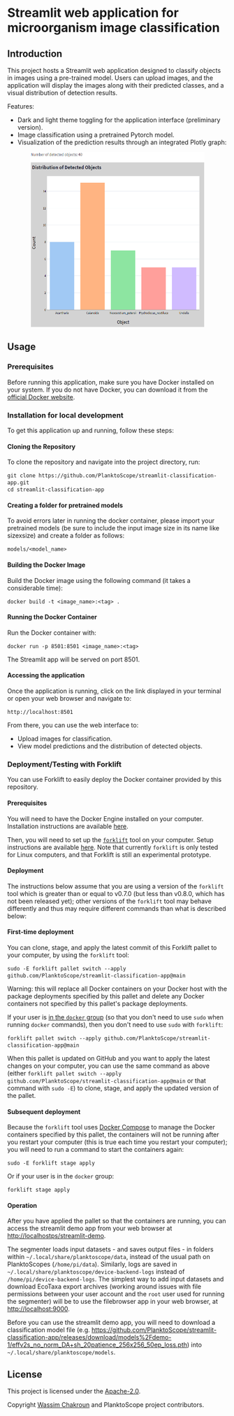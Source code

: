 # Streamlit web application for microorganism image classification

## Introduction

This project hosts a Streamlit web application designed to classify objects in images using a pre-trained model. Users can upload images, and the application will display the images along with their predicted classes, and a visual distribution of detection results.

Features:

- Dark and light theme toggling for the application interface (preliminary version).
- Image classification using a pretrained Pytorch model.
- Visualization of the prediction results through an integrated Plotly graph:

<center><img src="plotly_graph.png" alt="Distribution of detected microorganisms" title="Distribution of detected microorganisms" width="400" height="400"/></center>

## Usage

### Prerequisites

Before running this application, make sure you have Docker installed on your system. If you do not have Docker, you can download it from the [official Docker website](https://docs.docker.com/get-docker/).

### Installation for local development

To get this application up and running, follow these steps:

#### Cloning the Repository

To clone the repository and navigate into the project directory, run:

    git clone https://github.com/PlanktoScope/streamlit-classification-app.git
    cd streamlit-classification-app
    
#### Creating a folder for pretrained models

To avoid errors later in running the docker container, please import your pretrained models (be sure to include the input image size in its name like sizexsize) and create a folder as follows:

    models/<model_name>


#### Building the Docker Image

Build the Docker image using the following command (it takes a considerable time):

    docker build -t <image_name>:<tag> .

#### Running the Docker Container

Run the Docker container with:

    docker run -p 8501:8501 <image_name>:<tag>

The Streamlit app will be served on port 8501.

#### Accessing the application

Once the application is running, click on the link displayed in your terminal or open your web browser and navigate to:

    http://localhost:8501

From there, you can use the web interface to:

- Upload images for classification.
- View model predictions and the distribution of detected objects.

### Deployment/Testing with Forklift

You can use Forklift to easily deploy the Docker container provided by this repository.

#### Prerequisites

You will need to have the Docker Engine installed on your computer. Installation instructions are
available [here](https://docs.docker.com/engine/install/).

Then, you will need to set up the [`forklift`](https://github.com/PlanktoScope/forklift) tool on
your computer. Setup instructions are available
[here](https://github.com/PlanktoScope/forklift?tab=readme-ov-file#downloadinstall-forklift). Note
that currently `forklift` is only tested for Linux computers, and that Forklift is still an
experimental prototype.

#### Deployment

The instructions below assume that you are using a version of the `forklift` tool which is greater
than or equal to v0.7.0 (but less than v0.8.0, which has not been released yet); other versions of
the `forklift` tool may behave differently and thus may require different commands than what is
described below:

#### First-time deployment

You can clone, stage, and apply the latest commit of this Forklift pallet to your computer, by
using the `forklift` tool:
```
sudo -E forklift pallet switch --apply github.com/PlanktoScope/streamlit-classification-app@main
```

Warning: this will replace all Docker containers on your Docker host with the package deployments
specified by this pallet and delete any Docker containers not specified by this pallet's package
deployments.

If your user is [in the `docker` group](https://docs.docker.com/engine/install/linux-postinstall/#manage-docker-as-a-non-root-user)
(so that you don't need to use `sudo` when running `docker` commands), then you don't need to use
`sudo` with `forklift`:

```
forklift pallet switch --apply github.com/PlanktoScope/streamlit-classification-app@main
```

When this pallet is updated on GitHub and you want to apply the latest changes on your computer, you
can use the same command as above (either
`forklift pallet switch --apply github.com/PlanktoScope/streamlit-classification-app@main` or that command with
`sudo -E`) to clone, stage, and apply the updated version of the pallet.

#### Subsequent deployment

Because the `forklift` tool uses [Docker Compose](https://docs.docker.com/compose/) to manage the
Docker containers specified by this pallet, the containers will not be running after you restart
your computer (this is true each time you restart your computer); you will need to run a command to
start the containers again:

```
sudo -E forklift stage apply
```

Or if your user is in the `docker` group:

```
forklift stage apply
```

#### Operation

After you have applied the pallet so that the containers are running, you can access the streamlit
demo app from your web browser at <http://localhostps/streamlit-demo>.

The segmenter loads input datasets - and saves output files - in folders within
`~/.local/share/planktoscope/data`, instead of the usual path on PlanktoScopes (`/home/pi/data`).
Similarly, logs are saved in `~/.local/share/planktoscope/device-backend-logs` instead of
`/home/pi/device-backend-logs`. The simplest way to add input datasets and download EcoTaxa export
archives (working around issues with file permissions between your user account and the `root` user
used for running the segmenter) will be to use the filebrowser app in your web browser, at
<http://localhost:9000>.

Before you can use the streamlit demo app, you will need to download a classification model file
(e.g. <https://github.com/PlanktoScope/streamlit-classification-app/releases/download/models%2Fdemo-1/effv2s_no_norm_DA+sh_20patience_256x256_50ep_loss.pth>)
into `~/.local/share/planktoscope/models`.

## License
This project is licensed under the [Apache-2.0](https://www.apache.org/licenses/LICENSE-2.0).

Copyright [Wassim Chakroun](http://www.linkedin.com/in/wassim-chakroun/) and PlanktoScope project contributors.

